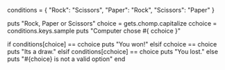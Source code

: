 conditions = {
  "Rock": "Scissors",
  "Paper": "Rock",
  "Scissors": "Paper"
}

puts "Rock, Paper or Scissors"
choice = gets.chomp.capitalize
cchoice = conditions.keys.sample
puts "Computer chose #{ cchoice }"
  
if conditions[choice] == cchoice
  puts "You won!"
elsif cchoice == choice
  puts "Its a draw."
elsif conditions[cchoice] == choice
  puts "You lost."
else
  puts "#{choice} is not a valid option"
end
